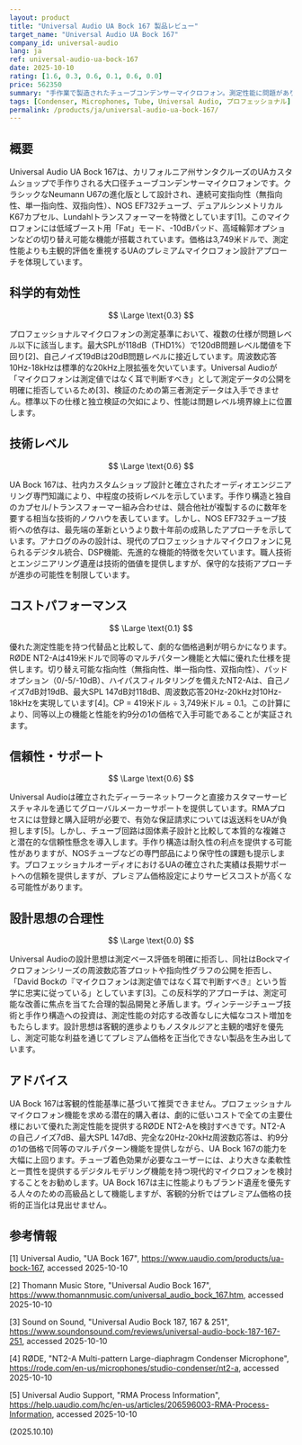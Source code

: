 ```yaml
---
layout: product
title: "Universal Audio UA Bock 167 製品レビュー"
target_name: "Universal Audio UA Bock 167"
company_id: universal-audio
lang: ja
ref: universal-audio-ua-bock-167
date: 2025-10-10
rating: [1.6, 0.3, 0.6, 0.1, 0.6, 0.0]
price: 562350
summary: "手作業で製造されたチューブコンデンサーマイクロフォン。測定性能に問題があり、現代の代替製品と比較してコストパフォーマンスが極めて劣る"
tags: [Condenser, Microphones, Tube, Universal Audio, プロフェッショナル]
permalink: /products/ja/universal-audio-ua-bock-167/
---
```

## 概要

Universal Audio UA Bock 167は、カリフォルニア州サンタクルーズのUAカスタムショップで手作りされる大口径チューブコンデンサーマイクロフォンです。クラシックなNeumann U67の進化版として設計され、連続可変指向性（無指向性、単一指向性、双指向性）、NOS EF732チューブ、デュアルシンメトリカルK67カプセル、Lundahlトランスフォーマーを特徴としています[1]。このマイクロフォンには低域ブースト用「Fat」モード、-10dBパッド、高域輪郭オプションなどの切り替え可能な機能が搭載されています。価格は3,749米ドルで、測定性能よりも主観的評価を重視するUAのプレミアムマイクロフォン設計アプローチを体現しています。

## 科学的有効性

$$ \Large \text{0.3} $$

プロフェッショナルマイクロフォンの測定基準において、複数の仕様が問題レベル以下に該当します。最大SPLが118dB（THD1%）で120dB問題レベル閾値を下回り[2]、自己ノイズ19dBは20dB問題レベルに接近しています。周波数応答10Hz-18kHzは標準的な20kHz上限拡張を欠いています。Universal Audioが「マイクロフォンは測定値ではなく耳で判断すべき」として測定データの公開を明確に拒否しているため[3]、検証のための第三者測定データは入手できません。標準以下の仕様と独立検証の欠如により、性能は問題レベル境界線上に位置します。

## 技術レベル

$$ \Large \text{0.6} $$

UA Bock 167は、社内カスタムショップ設計と確立されたオーディオエンジニアリング専門知識により、中程度の技術レベルを示しています。手作り構造と独自のカプセル/トランスフォーマー組み合わせは、競合他社が複製するのに数年を要する相当な技術的ノウハウを表しています。しかし、NOS EF732チューブ技術への依存は、最先端の革新というより数十年前の成熟したアプローチを示しています。アナログのみの設計は、現代のプロフェッショナルマイクロフォンに見られるデジタル統合、DSP機能、先進的な機能的特徴を欠いています。職人技術とエンジニアリング遺産は技術的価値を提供しますが、保守的な技術アプローチが進歩の可能性を制限しています。

## コストパフォーマンス

$$ \Large \text{0.1} $$

優れた測定性能を持つ代替品と比較して、劇的な価格過剰が明らかになります。RØDE NT2-Aは419米ドルで同等のマルチパターン機能と大幅に優れた仕様を提供します。切り替え可能な指向性（無指向性、単一指向性、双指向性）、パッドオプション（0/-5/-10dB）、ハイパスフィルタリングを備えたNT2-Aは、自己ノイズ7dB対19dB、最大SPL 147dB対118dB、周波数応答20Hz-20kHz対10Hz-18kHzを実現しています[4]。CP = 419米ドル ÷ 3,749米ドル = 0.1。この計算により、同等以上の機能と性能を約9分の1の価格で入手可能であることが実証されます。

## 信頼性・サポート

$$ \Large \text{0.6} $$

Universal Audioは確立されたディーラーネットワークと直接カスタマーサービスチャネルを通じてグローバルメーカーサポートを提供しています。RMAプロセスには登録と購入証明が必要で、有効な保証請求については返送料をUAが負担します[5]。しかし、チューブ回路は固体素子設計と比較して本質的な複雑さと潜在的な信頼性懸念を導入します。手作り構造は耐久性の利点を提供する可能性がありますが、NOSチューブなどの専門部品により保守性の課題も提示します。プロフェッショナルオーディオにおけるUAの確立された実績は長期サポートへの信頼を提供しますが、プレミアム価格設定によりサービスコストが高くなる可能性があります。

## 設計思想の合理性

$$ \Large \text{0.0} $$

Universal Audioの設計思想は測定ベース評価を明確に拒否し、同社はBockマイクロフォンシリーズの周波数応答プロットや指向性グラフの公開を拒否し、「David Bockの『マイクロフォンは測定値ではなく耳で判断すべき』という哲学に忠実に従っている」としています[3]。この反科学的アプローチは、測定可能な改善に焦点を当てた合理的製品開発と矛盾します。ヴィンテージチューブ技術と手作り構造への投資は、測定性能の対応する改善なしに大幅なコスト増加をもたらします。設計思想は客観的進歩よりもノスタルジアと主観的嗜好を優先し、測定可能な利益を通じてプレミアム価格を正当化できない製品を生み出しています。

## アドバイス

UA Bock 167は客観的性能基準に基づいて推奨できません。プロフェッショナルマイクロフォン機能を求める潜在的購入者は、劇的に低いコストで全ての主要仕様において優れた測定性能を提供するRØDE NT2-Aを検討すべきです。NT2-Aの自己ノイズ7dB、最大SPL 147dB、完全な20Hz-20kHz周波数応答は、約9分の1の価格で同等のマルチパターン機能を提供しながら、UA Bock 167の能力を大幅に上回ります。チューブ着色効果が必要なユーザーには、より大きな柔軟性と一貫性を提供するデジタルモデリング機能を持つ現代的マイクロフォンを検討することをお勧めします。UA Bock 167は主に性能よりもブランド遺産を優先する人々のための高級品として機能しますが、客観的分析ではプレミアム価格の技術的正当化は見出せません。

## 参考情報

[1] Universal Audio, "UA Bock 167", https://www.uaudio.com/products/ua-bock-167, accessed 2025-10-10

[2] Thomann Music Store, "Universal Audio Bock 167", https://www.thomannmusic.com/universal_audio_bock_167.htm, accessed 2025-10-10

[3] Sound on Sound, "Universal Audio Bock 187, 167 & 251", https://www.soundonsound.com/reviews/universal-audio-bock-187-167-251, accessed 2025-10-10

[4] RØDE, "NT2-A Multi-pattern Large-diaphragm Condenser Microphone", https://rode.com/en-us/microphones/studio-condenser/nt2-a, accessed 2025-10-10

[5] Universal Audio Support, "RMA Process Information", https://help.uaudio.com/hc/en-us/articles/206596003-RMA-Process-Information, accessed 2025-10-10

(2025.10.10)